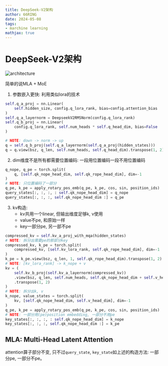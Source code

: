 ```yaml
---
title: DeepSeek-V2架构
author: 66RING
date: 2024-05-08
tags: 
- marchine learning
mathjax: true
---
```


# DeepSeek-V2架构

![architecture](https://github.com/deepseek-ai/DeepSeek-V2/blob/main/figures/architecture.png)

简单的说MLA + MoE

1. 参数嵌入更快: 利用类似lora的技术
```python
self.q_a_proj = nn.Linear(
    self.hidden_size, config.q_lora_rank, bias=config.attention_bias
)
self.q_a_layernorm = DeepseekV2RMSNorm(config.q_lora_rank)
self.q_b_proj = nn.Linear(
    config.q_lora_rank, self.num_heads * self.q_head_dim, bias=False
)

# NOTE: down -> norm -> up
q = self.q_b_proj(self.q_a_layernorm(self.q_a_proj(hidden_states)))
q = q.view(bsz, q_len, self.num_heads, self.q_head_dim).transpose(1, 2)
```
2. dim维度不是所有都需要位置编码: 一段用位置编码一段不用位置编码
```python
q_nope, q_pe = torch.split(
    q, [self.qk_nope_head_dim, self.qk_rope_head_dim], dim=-1
)
# NOTE: 只位置编码了一部分
q_pe, k_pe = apply_rotary_pos_emb(q_pe, k_pe, cos, sin, position_ids)
query_states[:, :, :, : self.qk_nope_head_dim] = q_nope
query_states[:, :, :, self.qk_nope_head_dim :] = q_pe
```
3. kv构造:
    - kv共用一个linear, 但输出维度足够k, v使用
    - value不pe, 和原始一样
    - key一部分pe, 另一部不pe
```python
compressed_kv = self.kv_a_proj_with_mqa(hidden_states)
# NOTE: 拆分出需要pe的那部分key
compressed_kv, k_pe = torch.split(
    compressed_kv, [self.kv_lora_rank, self.qk_rope_head_dim], dim=-1
)
k_pe = k_pe.view(bsz, q_len, 1, self.qk_rope_head_dim).transpose(1, 2)
# NOTE: [kv_lora_rank] -> k_nope + v
kv = (
    self.kv_b_proj(self.kv_a_layernorm(compressed_kv))
    .view(bsz, q_len, self.num_heads, self.qk_nope_head_dim + self.v_head_dim)
    .transpose(1, 2)
)
# NOTE: 拆分出k, v
k_nope, value_states = torch.split(
    kv, [self.qk_nope_head_dim, self.v_head_dim], dim=-1
)
q_pe, k_pe = apply_rotary_pos_emb(q_pe, k_pe, cos, sin, position_ids)
# NOTE: 一部分用(pe)position embedding, 一部分不用pe
key_states[:, :, :, : self.qk_nope_head_dim] = k_nope
key_states[:, :, :, self.qk_nope_head_dim :] = k_pe
```

## MLA: Multi-Head Latent Attention

attention算子部分不变, 只不过`query_state`, `key_state`如上述的构造方法: 一部分pe, 一部分不pe。




